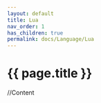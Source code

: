 ```yaml
---
layout: default
title: Lua
nav_order: 1
has_children: true
permalink: docs/Language/Lua
---
```


{{ page.title }}
======================

//Content